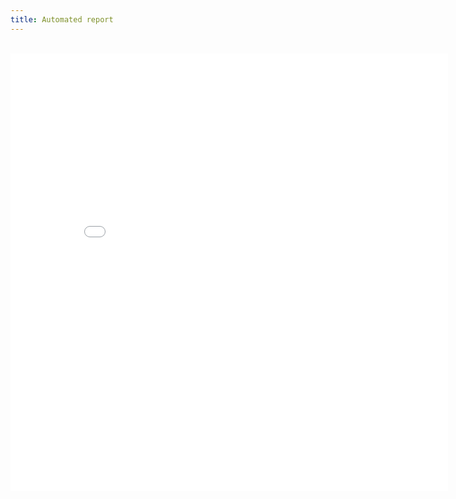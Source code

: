```yaml
---
title: Automated report
---
```


<br/>

<iframe src="./assets/images/Rmarkdown_example.html" height="700px" width="700px" style="border:none;"></iframe>

<br/>
